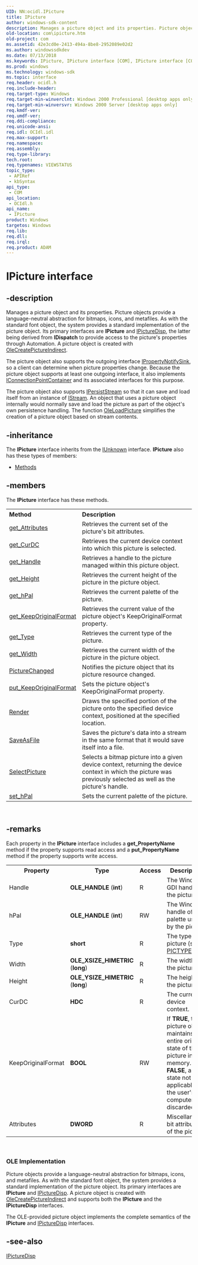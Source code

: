 ```yaml
---
UID: NN:ocidl.IPicture
title: IPicture
author: windows-sdk-content
description: Manages a picture object and its properties. Picture objects provide a language-neutral abstraction for bitmaps, icons, and metafiles.
old-location: com\ipicture.htm
old-project: com
ms.assetid: 42e3cd0e-2413-494a-8be8-2952089e02d2
ms.author: windowssdkdev
ms.date: 07/13/2018
ms.keywords: IPicture, IPicture interface [COM], IPicture interface [COM],described, _ctrl_ipicture, com.ipicture, ocidl/IPicture
ms.prod: windows
ms.technology: windows-sdk
ms.topic: interface
req.header: ocidl.h
req.include-header: 
req.target-type: Windows
req.target-min-winverclnt: Windows 2000 Professional [desktop apps only]
req.target-min-winversvr: Windows 2000 Server [desktop apps only]
req.kmdf-ver: 
req.umdf-ver: 
req.ddi-compliance: 
req.unicode-ansi: 
req.idl: OCIdl.idl
req.max-support: 
req.namespace: 
req.assembly: 
req.type-library: 
tech.root: 
req.typenames: VIEWSTATUS
topic_type:
 - APIRef
 - kbSyntax
api_type:
 - COM
api_location:
 - OCIdl.h
api_name:
 - IPicture
product: Windows
targetos: Windows
req.lib: 
req.dll: 
req.irql: 
req.product: ADAM
---
```


# IPicture interface


## -description


Manages a picture object and its properties. Picture objects provide a language-neutral abstraction for bitmaps, icons, and metafiles. As with the standard font object, the system provides a standard implementation of the picture object. Its primary interfaces are <b>IPicture</b> and <a href="https://msdn.microsoft.com/42efa5a3-66af-4432-a2fd-616261b1f407">IPictureDisp</a>, the latter being derived from <b>IDispatch</b> to provide access to the picture's properties through Automation. A picture object is created with <a href="https://msdn.microsoft.com/fb021348-07d4-4974-a71e-abb1b8d760c4">OleCreatePictureIndirect</a>.

The picture object also supports the outgoing interface <a href="https://msdn.microsoft.com/bfdf315c-6375-4c77-abd8-03f07342820f">IPropertyNotifySink</a>, so a client can determine when picture properties change. Because the picture object supports at least one outgoing interface, it also implements <a href="https://msdn.microsoft.com/5e2be055-7baa-4c42-bd20-b338da296ab0">IConnectionPointContainer</a> and its associated interfaces for this purpose.

The picture object also supports <a href="https://msdn.microsoft.com/97ea64ee-d950-4872-add6-1f532a6eb33f">IPersistStream</a> so that it can save and load itself from an instance of <a href="https://msdn.microsoft.com/c6f60e37-eadc-46a1-94f6-cacc23613531">IStream</a>. An object that uses a picture object internally would normally save and load the picture as part of the object's own persistence handling. The function <a href="https://msdn.microsoft.com/de1847cd-ecc0-4941-9dbc-a60b8ef0b1c1">OleLoadPicture</a> simplifies the creation of a picture object based on stream contents.


## -inheritance

The <b xmlns:loc="http://microsoft.com/wdcml/l10n">IPicture</b> interface inherits from the <a href="iunknown.htm">IUnknown</a> interface. <b>IPicture</b> also has these types of members:
<ul>
<li><a href="https://docs.microsoft.com/">Methods</a></li>
</ul>

## -members

The <b>IPicture</b> interface has these methods.
<table class="members" id="memberListMethods">
<tr>
<th align="left" width="37%">Method</th>
<th align="left" width="63%">Description</th>
</tr>
<tr data="declared;">
<td align="left" width="37%">
<a href="https://msdn.microsoft.com/ed71f0eb-3af4-463f-93e1-29d5dd1cc684">get_Attributes</a>
</td>
<td align="left" width="63%">
Retrieves the current set of the picture's bit attributes.

</td>
</tr>
<tr data="declared;">
<td align="left" width="37%">
<a href="https://msdn.microsoft.com/a5c13a54-692d-423f-824d-5a96c137dec9">get_CurDC</a>
</td>
<td align="left" width="63%">
Retrieves the current device context into which this picture is selected.

</td>
</tr>
<tr data="declared;">
<td align="left" width="37%">
<a href="https://msdn.microsoft.com/196b911b-a685-44d5-a772-a71767f957f5">get_Handle</a>
</td>
<td align="left" width="63%">
Retrieves a handle to the picture managed within this picture object.

</td>
</tr>
<tr data="declared;">
<td align="left" width="37%">
<a href="https://msdn.microsoft.com/a582cc9d-4356-49ec-9f14-38c75e690fbe">get_Height</a>
</td>
<td align="left" width="63%">
Retrieves the current height of the picture in the picture object.

</td>
</tr>
<tr data="declared;">
<td align="left" width="37%">
<a href="https://msdn.microsoft.com/84887cb7-05b0-44cc-9772-117a598c1b94">get_hPal</a>
</td>
<td align="left" width="63%">
Retrieves the current palette of the picture.

</td>
</tr>
<tr data="declared;">
<td align="left" width="37%">
<a href="https://msdn.microsoft.com/90befcb7-138f-4c63-a6ec-ec06c89b3317">get_KeepOriginalFormat</a>
</td>
<td align="left" width="63%">
Retrieves the current value of the picture object's KeepOriginalFormat property.

</td>
</tr>
<tr data="declared;">
<td align="left" width="37%">
<a href="https://msdn.microsoft.com/b8c64bff-51a4-4b7d-bec4-56465933e96d">get_Type</a>
</td>
<td align="left" width="63%">
Retrieves the current type of the picture.

</td>
</tr>
<tr data="declared;">
<td align="left" width="37%">
<a href="https://msdn.microsoft.com/d69443ed-143c-4477-8602-50f919119b0f">get_Width</a>
</td>
<td align="left" width="63%">
Retrieves the current width of the picture in the picture object.

</td>
</tr>
<tr data="declared;">
<td align="left" width="37%">
<a href="https://msdn.microsoft.com/60485293-8d5b-4f9f-a529-746ea3371491">PictureChanged</a>
</td>
<td align="left" width="63%">
Notifies the picture object that its picture resource changed.

</td>
</tr>
<tr data="declared;">
<td align="left" width="37%">
<a href="https://msdn.microsoft.com/04d952cf-a3c0-4220-9d24-8188ce52f862">put_KeepOriginalFormat</a>
</td>
<td align="left" width="63%">
Sets the picture object's KeepOriginalFormat property.

</td>
</tr>
<tr data="declared;">
<td align="left" width="37%">
<a href="https://msdn.microsoft.com/45164225-2e0f-4415-a99c-dc0257d606d3">Render</a>
</td>
<td align="left" width="63%">
Draws the specified portion of the picture onto the specified device context, positioned at the specified location.

</td>
</tr>
<tr data="declared;">
<td align="left" width="37%">
<a href="https://msdn.microsoft.com/fa949064-d1cf-4056-9990-ae9ea88fae86">SaveAsFile</a>
</td>
<td align="left" width="63%">
Saves the picture's data into a stream in the same format that it would save itself into a file.

</td>
</tr>
<tr data="declared;">
<td align="left" width="37%">
<a href="https://msdn.microsoft.com/4168dbf7-ccc3-49ee-9b04-b0370eb389af">SelectPicture</a>
</td>
<td align="left" width="63%">
Selects a bitmap picture into a given device context, returning the device context in which the picture was previously selected as well as the picture's handle.

</td>
</tr>
<tr data="declared;">
<td align="left" width="37%">
<a href="https://msdn.microsoft.com/c20b9efd-cf85-4ee1-890b-35fde0226982">set_hPal</a>
</td>
<td align="left" width="63%">
Sets the current palette of the picture.

</td>
</tr>
</table> 


## -remarks



Each property in the <b>IPicture</b> interface includes a <b>get_PropertyName</b> method if the property supports read access and a <b>put_PropertyName</b> method if the property supports write access.

<table>
<tr>
<th>Property</th>
<th>Type</th>
<th>Access</th>
<th>Description</th>
</tr>
<tr>
<td>Handle</td>
<td><b>OLE_HANDLE</b> (<b>int</b>)
</td>
<td>R</td>
<td>The Windows GDI handle of the picture
</td>
</tr>
<tr>
<td>hPal</td>
<td><b>OLE_HANDLE</b> (<b>int</b>)
</td>
<td>RW</td>
<td>The Windows handle of the palette used by the picture.
</td>
</tr>
<tr>
<td>Type</td>
<td><b>short</b></td>
<td>R</td>
<td>The type of picture (see <a href="https://msdn.microsoft.com/79f10687-f0eb-4b5e-a1a9-9186dbd0b51f">PICTYPE</a>).
</td>
</tr>
<tr>
<td>Width</td>
<td><b>OLE_XSIZE_HIMETRIC</b> (<b>long</b>)
</td>
<td>R</td>
<td>The width of the picture.
</td>
</tr>
<tr>
<td>Height</td>
<td><b>OLE_YSIZE_HIMETRIC</b> (<b>long</b>)
</td>
<td>R</td>
<td>The height of the picture.
</td>
</tr>
<tr>
<td>CurDC</td>
<td><b>HDC</b></td>
<td>R</td>
<td>The current device context.</td>
</tr>
<tr>
<td>KeepOriginalFormat</td>
<td><b>BOOL</b></td>
<td>RW</td>
<td>If <b>TRUE</b>, the picture object maintains the entire original state of the picture in memory. If <b>FALSE</b>, any state not applicable to the user's computer is discarded.</td>
</tr>
<tr>
<td>Attributes</td>
<td><b>DWORD</b></td>
<td>R</td>
<td>Miscellaneous bit attributes of the picture.</td>
</tr>
</table>
 

<h3><a id="OLE_Implementation"></a><a id="ole_implementation"></a><a id="OLE_IMPLEMENTATION"></a>OLE Implementation</h3>
Picture objects provide a language-neutral abstraction for bitmaps, icons, and metafiles. As with the standard font object, the system provides a standard implementation of the picture object. Its primary interfaces are <b>IPicture</b> and <a href="https://msdn.microsoft.com/42efa5a3-66af-4432-a2fd-616261b1f407">IPictureDisp</a>. A picture object is created with <a href="https://msdn.microsoft.com/fb021348-07d4-4974-a71e-abb1b8d760c4">OleCreatePictureIndirect</a> and supports both the <b>IPicture</b> and the <b>IPictureDisp</b> interfaces.

The OLE-provided picture object implements the complete semantics of the <b>IPicture</b> and <a href="https://msdn.microsoft.com/42efa5a3-66af-4432-a2fd-616261b1f407">IPictureDisp</a> interfaces.




## -see-also




<a href="https://msdn.microsoft.com/42efa5a3-66af-4432-a2fd-616261b1f407">IPictureDisp</a>
 

 

